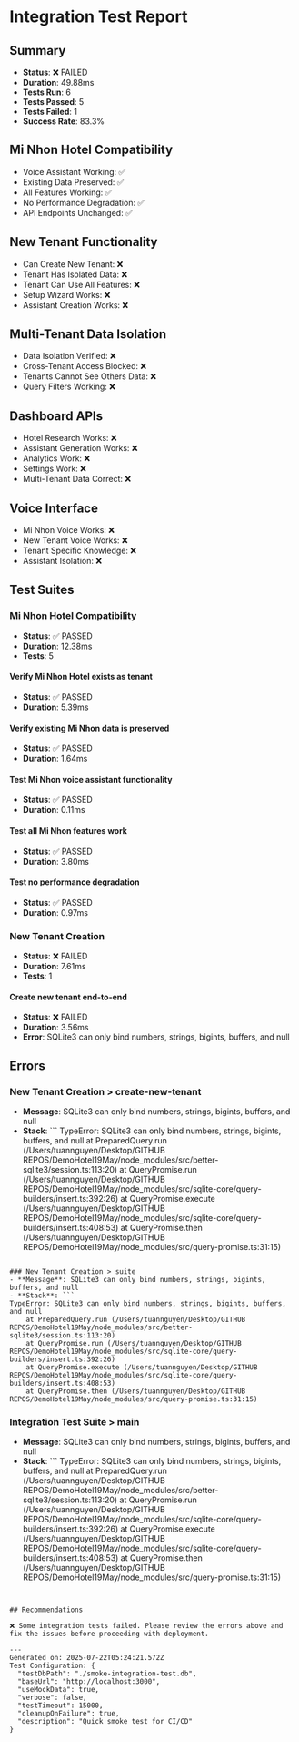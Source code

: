 
# Integration Test Report

## Summary
- **Status**: ❌ FAILED
- **Duration**: 49.88ms
- **Tests Run**: 6
- **Tests Passed**: 5
- **Tests Failed**: 1
- **Success Rate**: 83.3%

## Mi Nhon Hotel Compatibility
- Voice Assistant Working: ✅
- Existing Data Preserved: ✅
- All Features Working: ✅
- No Performance Degradation: ✅
- API Endpoints Unchanged: ✅

## New Tenant Functionality
- Can Create New Tenant: ❌
- Tenant Has Isolated Data: ❌
- Tenant Can Use All Features: ❌
- Setup Wizard Works: ❌
- Assistant Creation Works: ❌

## Multi-Tenant Data Isolation
- Data Isolation Verified: ❌
- Cross-Tenant Access Blocked: ❌
- Tenants Cannot See Others Data: ❌
- Query Filters Working: ❌

## Dashboard APIs
- Hotel Research Works: ❌
- Assistant Generation Works: ❌
- Analytics Work: ❌
- Settings Work: ❌
- Multi-Tenant Data Correct: ❌

## Voice Interface
- Mi Nhon Voice Works: ❌
- New Tenant Voice Works: ❌
- Tenant Specific Knowledge: ❌
- Assistant Isolation: ❌

## Test Suites


### Mi Nhon Hotel Compatibility
- **Status**: ✅ PASSED
- **Duration**: 12.38ms
- **Tests**: 5


#### Verify Mi Nhon Hotel exists as tenant
- **Status**: ✅ PASSED
- **Duration**: 5.39ms


#### Verify existing Mi Nhon data is preserved
- **Status**: ✅ PASSED
- **Duration**: 1.64ms


#### Test Mi Nhon voice assistant functionality
- **Status**: ✅ PASSED
- **Duration**: 0.11ms


#### Test all Mi Nhon features work
- **Status**: ✅ PASSED
- **Duration**: 3.80ms


#### Test no performance degradation
- **Status**: ✅ PASSED
- **Duration**: 0.97ms



### New Tenant Creation
- **Status**: ❌ FAILED
- **Duration**: 7.61ms
- **Tests**: 1


#### Create new tenant end-to-end
- **Status**: ❌ FAILED
- **Duration**: 3.56ms
- **Error**: SQLite3 can only bind numbers, strings, bigints, buffers, and null



## Errors


### New Tenant Creation > create-new-tenant
- **Message**: SQLite3 can only bind numbers, strings, bigints, buffers, and null
- **Stack**: ```
TypeError: SQLite3 can only bind numbers, strings, bigints, buffers, and null
    at PreparedQuery.run (/Users/tuannguyen/Desktop/GITHUB REPOS/DemoHotel19May/node_modules/src/better-sqlite3/session.ts:113:20)
    at QueryPromise.run (/Users/tuannguyen/Desktop/GITHUB REPOS/DemoHotel19May/node_modules/src/sqlite-core/query-builders/insert.ts:392:26)
    at QueryPromise.execute (/Users/tuannguyen/Desktop/GITHUB REPOS/DemoHotel19May/node_modules/src/sqlite-core/query-builders/insert.ts:408:53)
    at QueryPromise.then (/Users/tuannguyen/Desktop/GITHUB REPOS/DemoHotel19May/node_modules/src/query-promise.ts:31:15)
```

### New Tenant Creation > suite
- **Message**: SQLite3 can only bind numbers, strings, bigints, buffers, and null
- **Stack**: ```
TypeError: SQLite3 can only bind numbers, strings, bigints, buffers, and null
    at PreparedQuery.run (/Users/tuannguyen/Desktop/GITHUB REPOS/DemoHotel19May/node_modules/src/better-sqlite3/session.ts:113:20)
    at QueryPromise.run (/Users/tuannguyen/Desktop/GITHUB REPOS/DemoHotel19May/node_modules/src/sqlite-core/query-builders/insert.ts:392:26)
    at QueryPromise.execute (/Users/tuannguyen/Desktop/GITHUB REPOS/DemoHotel19May/node_modules/src/sqlite-core/query-builders/insert.ts:408:53)
    at QueryPromise.then (/Users/tuannguyen/Desktop/GITHUB REPOS/DemoHotel19May/node_modules/src/query-promise.ts:31:15)
```

### Integration Test Suite > main
- **Message**: SQLite3 can only bind numbers, strings, bigints, buffers, and null
- **Stack**: ```
TypeError: SQLite3 can only bind numbers, strings, bigints, buffers, and null
    at PreparedQuery.run (/Users/tuannguyen/Desktop/GITHUB REPOS/DemoHotel19May/node_modules/src/better-sqlite3/session.ts:113:20)
    at QueryPromise.run (/Users/tuannguyen/Desktop/GITHUB REPOS/DemoHotel19May/node_modules/src/sqlite-core/query-builders/insert.ts:392:26)
    at QueryPromise.execute (/Users/tuannguyen/Desktop/GITHUB REPOS/DemoHotel19May/node_modules/src/sqlite-core/query-builders/insert.ts:408:53)
    at QueryPromise.then (/Users/tuannguyen/Desktop/GITHUB REPOS/DemoHotel19May/node_modules/src/query-promise.ts:31:15)
```


## Recommendations

❌ Some integration tests failed. Please review the errors above and fix the issues before proceeding with deployment.

---
Generated on: 2025-07-22T05:24:21.572Z
Test Configuration: {
  "testDbPath": "./smoke-integration-test.db",
  "baseUrl": "http://localhost:3000",
  "useMockData": true,
  "verbose": false,
  "testTimeout": 15000,
  "cleanupOnFailure": true,
  "description": "Quick smoke test for CI/CD"
}
